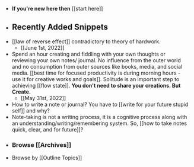 - **If you're new here then** [[start here]]
- ## Recently Added Snippets
- [[law of reverse effect]] contradictory to theory of hardwork. 
    - [[June 1st, 2022]]
- Spend an hour creating and fiddling with your own thoughts or reviewing your own notes/ journal. No influence from the outer world and no consumption from outer sources like books, media, and social media. [[best time for focused productivity is during morning hours - use it for creative works and goals]]. Solitude is an important step to achieving [[flow state]]. **You don't need to share your creations. But Create.**
    - [[May 31st, 2022]]
- How to write a note or journal? You have to [[write for your future stupid self]] and why?
- Note-taking is not a writing process, it is a cognitive process along with an understanding/writing/remembering system. So, [[how to take notes quick, clear, and for future]]? 
- ### Browse [[Archives]]
- Browse by [[Outline Topics]]
